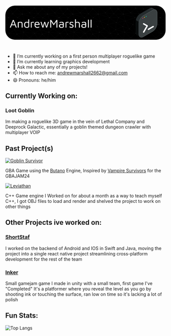 ![Header](./github-header-image.png)
#

- 🔭 I’m currently working on a first person multiplayer roguelike game 
- 🌱 I’m currently learning graphics development
- 💬 Ask me about any of my projects!
- 📫 How to reach me: andrewmarshall2662@gmail.com 
- 😄 Pronouns: he/him

## Currently Working on:

### Loot Goblin
Im making a roguelike 3D game in the vein of Lethal Company and Deeprock Galactic, essentially a goblin themed dungeon crawler with multiplayer VOIP

## Past Project(s)
[![Goblin Survivor](https://github-readme-stats.vercel.app/api/pin/?username=afk47&repo=GoblinSurvivor)](https://github.com/afk47/GoblinSurvivor)

GBA Game using the [Butano](https://github.com/GValiente/butano) Engine, Inspired by [Vampire Survivors](https://store.steampowered.com/app/1794680/Vampire_Survivors/) for the GBAJAM24

[![Leviathan](https://github-readme-stats.vercel.app/api/pin/?username=afk47&repo=Leviathan-Engine)](https://github.com/afk47/Leviathan-Engine)

C++ Game engine I Worked on for about a month as a way to teach myself C++, I got OBJ files to load and render and shelved the project to work on other things


## Other Projects ive worked on:

### [ShortStaf](https://shortstaf.com) 
I worked on the backend of Android and IOS in Swift and Java, moving the project into a single react native project streamlining cross-platform development for the rest of the team


### [Inker](https://syncc23.itch.io/inker)
Small gamejam game I made in unity with a small team, first game I've "Completed"
It's a platformer where you reveal the level as you go by shooting ink or touching the surface, ran low on time so it's lacking a lot of polish




## Fun Stats:

![Top Langs](https://github-readme-stats.vercel.app/api/top-langs/?username=afk47&hide_progress=true)
